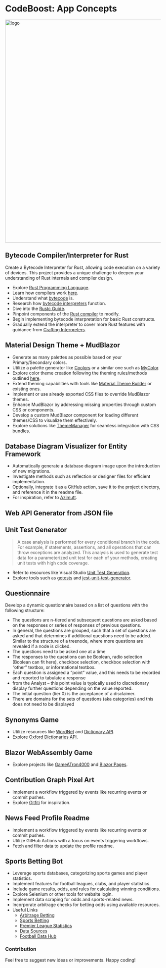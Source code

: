 # CodeBoost: App Concepts

<p align="">
   <img src="https://github.com/TheDayIsMyEnemy/app-ideas/assets/34052076/c83970e6-8792-4863-8b6f-5bbaaee0bc0c" alt="logo" height="720" width="1280">

</p>

## Bytecode Compiler/Interpreter for Rust

Create a Bytecode Interpreter for Rust, allowing code execution on a variety of devices. This project provides a unique challenge to deepen your understanding of Rust internals and compiler design.

- Explore [Rust Programming Language](https://www.rust-lang.org/).
- Learn how compilers work [here](https://stackify.com/how-do-compilers-work/).
- Understand what [bytecode](https://en.wikipedia.org/wiki/Bytecode) is.
- Research how [bytecode interpreters](https://compilers.iecc.com/crenshaw/tutor5.pdf) function.
- Dive into the [Rustc Guide](https://rustc-dev-guide.rust-lang.org/).
- Pinpoint components of the [Rust compiler](https://github.com/rust-lang/rust) to modify.
- Begin implementing bytecode interpretation for basic Rust constructs.
- Gradually extend the interpreter to cover more Rust features with guidance from [Crafting Interpreters](https://craftinginterpreters.com/).

## Material Design Theme + MudBlazor

- Generate as many palettes as possible based on your Primary/Secondary colors.
- Utilize a palette generator like [Coolors](https://coolors.co/account/general) or a similar one such as [MyColor](https://mycolor.space).
- Explore color theme creation following the theming rules/methods outlined [here](https://m2.material.io/design/material-theming/implementing-your-theme.html#color).
- Extend theming capabilities with tools like [Material Theme Builder](https://m3.material.io/theme-builder#/dynamic) or existing ones.
- Implement or use already exported CSS files to override MudBlazor themes.
- Enhance MudBlazor by addressing missing properties through custom CSS or components.
- Develop a custom MudBlazor component for loading different themes/CSS to visualize them effectively.
- Explore solutions like [ThemeManager](https://github.com/MudBlazor/ThemeManager) for seamless integration with CSS bundles.


## Database Diagram Visualizer for Entity Framework

- Automatically generate a database diagram image upon the introduction of new migrations.
- Investigate methods such as reflection or designer files for efficient implementation.
- Optionally, integrate it as a GitHub action, save it to the project directory, and reference it in the readme file.
- For inspiration, refer to [Azimutt](https://github.com/azimuttapp/azimutt).

## Web API Generator from JSON file


## Unit Test Generator

> A case analysis is performed for every conditional branch in the code. For example, if statements, assertions, and all operations that can throw exceptions are analyzed. This analysis is used to generate test data for a parameterized unit test for each of your methods, creating unit tests with high code coverage.

- Refer to resources like Visual Studio [Unit Test Generation](https://learn.microsoft.com/en-us/visualstudio/test/generate-unit-tests-for-your-code-with-intellitest?view=vs-2022).
- Explore tools such as [gotests](https://github.com/cweill/gotests) and [jest-unit-test-generator](https://github.com/ed4becky/jest-unit-test-generator).

## Questionnaire

Develop a dynamic questionnaire based on a list of questions with the following structure:

- The questions are n-tiered and subsequent questions are asked based on the responses
    or series of responses of previous questions.
- In general, the questions are grouped, such that a set of questions are asked and that
determines if additional questions need to be added. Similar to the structure of a
treenode, where more questions are revealed if a node is clicked.
- The questions need to be asked one at a time
- The responses to the questions can be Boolean, radio selection (Boolean can fit here),
checkbox selection, checkbox selection with “other” textbox, or informational textbox.
- Each question is assigned a “point” value, and this needs to be recorded and reported to
tabulate a response
- from the Analyst – this point value is typically used to discretionary display further
questions depending on the value reported.
- The initial question (tier 0) is the acceptance of a disclaimer.
- There are domains for the sets of questions (aka categories) and this does not need to be
displayed

## Synonyms Game

- Utilize resources like [WordNet](https://wordnet.princeton.edu) and [Dictionary API](https://dictionaryapi.dev).
- Explore [Oxford Dictionaries API](https://developer.oxforddictionaries.com/documentation).

## Blazor WebAssembly Game

- Explore projects like [GameATron4000](https://github.com/amolenk/GameATron4000) and [Blazor Pages](https://github.com/fernandreu/blazor-pages).

## Contribution Graph Pixel Art

- Implement a workflow triggered by events like recurring events or commit pushes.
- Explore [Gitfiti](https://github.com/gelstudios/gitfiti) for inspiration.

## News Feed Profile Readme

- Implement a workflow triggered by events like recurring events or commit pushes.
- Utilize GitHub Actions with a focus on events triggering workflows.
- Fetch and filter data to update the profile readme.

## Sports Betting Bot

- Leverage sports databases, categorizing sports games and player statistics.
- Implement features for football leagues, clubs, and player statistics.
- Include game results, odds, and rules for calculating winning conditions.
- Explore Selenium or other tools for website login.
- Implement data scraping for odds and sports-related news.
- Incorporate arbitrage checks for betting odds using available resources.
- Useful Links
  - [Arbitrage Betting](https://en.wikipedia.org/wiki/Arbitrage_betting)
  - [Sports Betting](https://github.com/georgedouzas/sports-betting)
  - [Premier League Statistics](https://www.premierleague.com/stats/top/players/goals?se=489)
  - [Data Sources](https://data.world/datasets/sports)
  - [Football Data Hub](https://datahub.io/collections/football)


### Contribution

Feel free to suggest new ideas or improvements. Happy coding!

